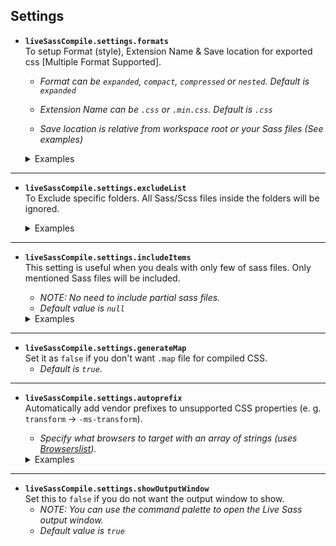 ## Settings

* **`liveSassCompile.settings.formats`**  
To setup Format (style), Extension Name & Save location for exported css [Multiple Format Supported].

    * *Format can be _`expanded`_, _`compact`_, _`compressed`_ or _`nested`_. Default is  _`expanded`_*

    * *Extension Name can be `.css` or `.min.css`. Default is `.css`*
     
    * *Save location is relative from workspace root or your Sass files (See examples)*

    <details>
    <summary>Examples</summary>
    <div>
  
    ```js
        "liveSassCompile.settings.formats":[
            // This is Default.
            {
                "format": "expanded",
                "extensionName": ".css",

                // null -> denotes the same path as the file it's formatting. Note: null not `null`
                "savePath": null
            },
            // You can add more
            {
                "format": "compressed",
                "extensionName": ".min.css",

                // / -> denotes relative to root
                "savePath": "/dist/css"
            },
            // More Complex
            {
                "format": "compressed",
                "extensionName": ".min.css",
                // ~ -> denotes relative to every sass file (1)
                "savePath": "~/../css/"
            }
        ]
    ```
    (1) Complex Scenario. *([Checkout the example](https://github.com/ritwickdey/vscode-live-sass-compiler/issues/26#issue-274641546))*
        
    </div>
    </details>

___

* **`liveSassCompile.settings.excludeList`**  
To Exclude specific folders. All Sass/Scss files inside the folders will be ignored.

    <details><summary>Examples</summary><p>

    **Default**

    ```json
        "liveSassCompile.settings.excludeList": [ 
            "**/node_modules/**",
            ".vscode/**" 
        ]
    ```

    **Negative glob pattern**  
    Exclude all file except `file1.scss` & `file2.scss` from `path/subpath` directory, you can use the expression
    ```json
        "liveSassCompile.settings.excludeList": [
            "path/subpath/*[!(file1|file2)].scss"
        ]
    ```

    </p></details>

___

* **`liveSassCompile.settings.includeItems`**  
This setting is useful when you deals with only few of sass files. Only mentioned Sass files will be included. 

    *  *NOTE: No need to include partial sass files.*
    *  *Default value is `null`* 

    <details><summary>Examples</summary><p>
    ```json
        "liveSassCompile.settings.includeItems": [
            "path/subpath/a.scss",
            "path/subpath/b.scss",
        ]
    ``` 
    </p></details>

___

* **`liveSassCompile.settings.generateMap`**  
Set it as `false` if you don't want `.map` file for compiled CSS. 
    * _Default is `true`._

___

* **`liveSassCompile.settings.autoprefix`**  
Automatically add vendor prefixes to unsupported CSS properties (e. g. `transform` -> `-ms-transform`). 
    
    * _Specify what browsers to target with an array of strings (uses [Browserslist](https://github.com/ai/browserslist))._ 

    <details>
    <summary>Examples</summary>
    <p>

    **Default**
    ```json
        // null -> denotes off
        "liveSassCompile.settings.includeItems": null
    ``` 

    **Example**
     ```json
       "liveSassCompile.settings.autoprefix": [
            "> 1%",
            "last 2 versions"
        ]
     ``` 
    </p></details>

___

* **`liveSassCompile.settings.showOutputWindow`**  
Set this to `false` if you do not want the output window to show.    
    * *NOTE: You can use the command palette to open the Live Sass output window.*
    * *Default value is `true`*